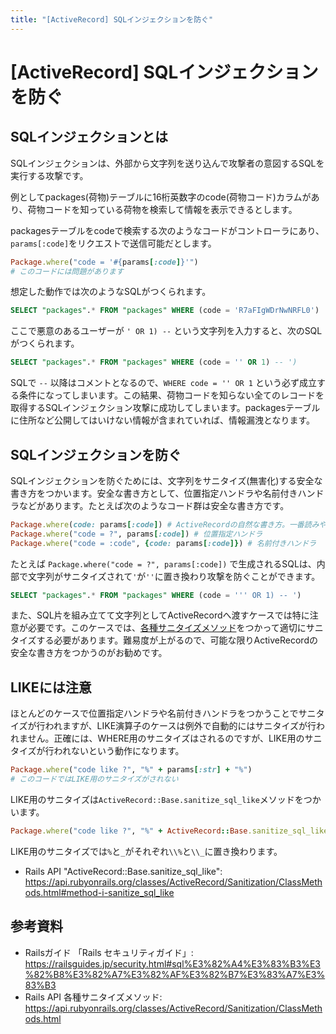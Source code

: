 ```yaml
---
title: "[ActiveRecord] SQLインジェクションを防ぐ"
---
```


# [ActiveRecord] SQLインジェクションを防ぐ

## SQLインジェクションとは

SQLインジェクションは、外部から文字列を送り込んで攻撃者の意図するSQLを実行する攻撃です。

例としてpackages(荷物)テーブルに16桁英数字のcode(荷物コード)カラムがあり、荷物コードを知っている荷物を検索して情報を表示できるとします。

packagesテーブルをcodeで検索する次のようなコードがコントローラにあり、`params[:code]`をリクエストで送信可能だとします。

```ruby
Package.where("code = '#{params[:code]}'")
# このコードには問題があります
```

想定した動作では次のようなSQLがつくられます。

```sql
SELECT "packages".* FROM "packages" WHERE (code = 'R7aFIgWDrNwNRFL0')
```

ここで悪意のあるユーザーが `' OR 1) --` という文字列を入力すると、次のSQLがつくられます。

```sql
SELECT "packages".* FROM "packages" WHERE (code = '' OR 1) -- ')
```

SQLで `--` 以降はコメントとなるので、`WHERE code = '' OR 1` という必ず成立する条件になってしまいます。この結果、荷物コードを知らない全てのレコードを取得するSQLインジェクション攻撃に成功してしまいます。packagesテーブルに住所など公開してはいけない情報が含まれていれば、情報漏洩となります。

## SQLインジェクションを防ぐ

SQLインジェクションを防ぐためには、文字列をサニタイズ(無害化)する安全な書き方をつかいます。安全な書き方として、位置指定ハンドラや名前付きハンドラなどがあります。たとえば次のようなコード群は安全な書き方です。

```ruby
Package.where(code: params[:code]) # ActiveRecordの自然な書き方。一番読みやすい。
Package.where("code = ?", params[:code]) # 位置指定ハンドラ
Package.where("code = :code", {code: params[:code]}) # 名前付きハンドラ
```

たとえば `Package.where("code = ?", params[:code])` で生成されるSQLは、内部で文字列がサニタイズされて`'`が`''`に置き換わり攻撃を防ぐことができます。

```sql
SELECT "packages".* FROM "packages" WHERE (code = ''' OR 1) -- ')
```

また、SQL片を組み立てて文字列としてActiveRecordへ渡すケースでは特に注意が必要です。このケースでは、[各種サニタイズメソッド](https://api.rubyonrails.org/classes/ActiveRecord/Sanitization/ClassMethods.html)をつかって適切にサニタイズする必要があります。難易度が上がるので、可能な限りActiveRecordの安全な書き方をつかうのがお勧めです。

## LIKEには注意

ほとんどのケースで位置指定ハンドラや名前付きハンドラをつかうことでサニタイズが行われますが、LIKE演算子のケースは例外で自動的にはサニタイズが行われません。正確には、WHERE用のサニタイズはされるのですが、LIKE用のサニタイズが行われないという動作になります。

```ruby
Package.where("code like ?", "%" + params[:str] + "%")
# このコードではLIKE用のサニタイズがされない
```

LIKE用のサニタイズは`ActiveRecord::Base.sanitize_sql_like`メソッドをつかいます。

```ruby
Package.where("code like ?", "%" + ActiveRecord::Base.sanitize_sql_like(params[:str]) + "%")
```

LIKE用のサニタイズでは`%`と`_`がそれぞれ`\\%`と`\\_`に置き換わります。


- Rails API "ActiveRecord::Base.sanitize_sql_like": https://api.rubyonrails.org/classes/ActiveRecord/Sanitization/ClassMethods.html#method-i-sanitize_sql_like

## 参考資料

- Railsガイド 「Rails セキュリティガイド」: https://railsguides.jp/security.html#sql%E3%82%A4%E3%83%B3%E3%82%B8%E3%82%A7%E3%82%AF%E3%82%B7%E3%83%A7%E3%83%B3
- Rails API 各種サニタイズメソッド: https://api.rubyonrails.org/classes/ActiveRecord/Sanitization/ClassMethods.html
